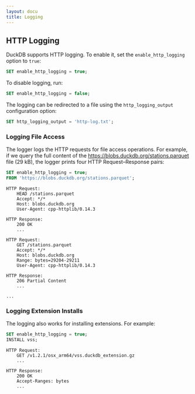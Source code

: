 ```yaml
---
layout: docu
title: Logging
---
```


## HTTP Logging

DuckDB supports HTTP logging. To enable it, set the `enable_http_logging` option to `true`:

```sql
SET enable_http_logging = true;
```

To disable logging, run:

```sql
SET enable_http_logging = false;
```

The logging can be redirected to a file using the `http_logging_output` configuration option:

```sql
SET http_logging_output = 'http-log.txt';
```

### Logging File Access

The logger logs the HTTP requests for file access operations.
For example, if we query the full content of the <https://blobs.duckdb.org/stations.parquet> file (29 kB),
the logger prints four HTTP Request–Response pairs:

```sql
SET enable_http_logging = true;
FROM 'https://blobs.duckdb.org/stations.parquet';
```

```text
HTTP Request:
	HEAD /stations.parquet
	Accept: */*
	Host: blobs.duckdb.org
	User-Agent: cpp-httplib/0.14.3

HTTP Response:
	200 OK
	...

HTTP Request:
	GET /stations.parquet
	Accept: */*
	Host: blobs.duckdb.org
	Range: bytes=29204-29211
	User-Agent: cpp-httplib/0.14.3

HTTP Response:
	206 Partial Content
	...

...
```

### Logging Extension Installs

The logging also works for installing extensions. For example:

```sql
SET enable_http_logging = true;
INSTALL vss;
```

```text
HTTP Request:
	GET /v1.2.1/osx_arm64/vss.duckdb_extension.gz
    ...

HTTP Response:
	200 OK
	Accept-Ranges: bytes
    ...
```
